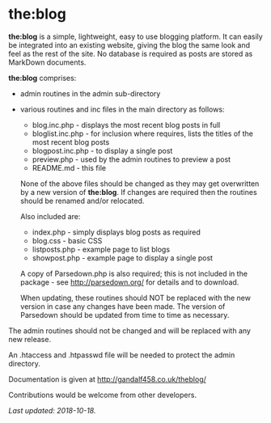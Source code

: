 # the:blog

**the:blog** is a simple, lightweight, easy to use blogging platform. It can easily be integrated into an existing website, giving the blog the same look and feel as the rest of the site. No database is required as posts are stored as MarkDown documents.

**the:blog** comprises:

* admin routines in the admin sub-directory
* various routines and inc files in the main directory as follows:

    - blog.inc.php - displays the most recent blog posts in full
    - bloglist.inc.php - for inclusion where requires, lists the titles of the most recent blog posts
    - blogpost.inc.php - to display a single post
    - preview.php - used by the admin routines to preview a post
    - README.md - this file

    None of the above files should be changed as they may get overwritten by a new version of **the:blog**. If changes are required then the routines should be renamed and/or relocated.

    Also included are:

    - index.php - simply displays blog posts as required
    - blog.css - basic CSS
    - listposts.php - example page to list blogs
    - showpost.php - example page to display a single post

    A copy of Parsedown.php is also required; this is not included in the package - see http://parsedown.org/ for details and to download.

    When updating, these routines should NOT be replaced with the new version in case any changes have been made. The version of Parsedown should be updated from time to time as necessary.

The admin routines should not be changed and will be replaced with any new release.

An .htaccess and .htpasswd file will be needed to protect the admin directory.

Documentation is given at http://gandalf458.co.uk/theblog/

Contributions would be welcome from other developers.

_Last updated: 2018-10-18._
